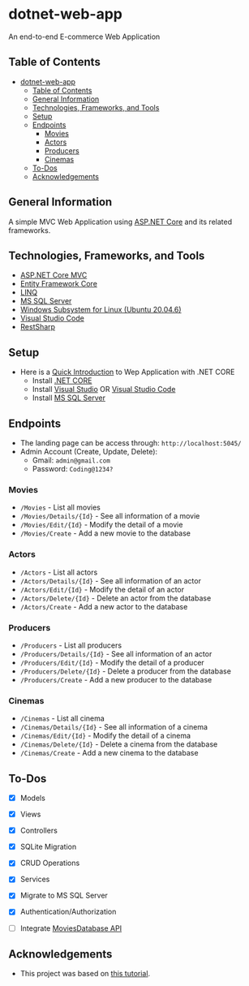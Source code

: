 # dotnet-web-app
An end-to-end E-commerce Web Application

## Table of Contents
- [dotnet-web-app](#dotnet-web-app)
  - [Table of Contents](#table-of-contents)
  - [General Information](#general-information)
  - [Technologies, Frameworks, and Tools](#technologies-frameworks-and-tools)
  - [Setup](#setup)
  - [Endpoints](#endpoints)
    - [Movies](#movies)
    - [Actors](#actors)
    - [Producers](#producers)
    - [Cinemas](#cinemas)
  - [To-Dos](#to-dos)
  - [Acknowledgements](#acknowledgements)


## General Information
A simple MVC Web Application using [ASP.NET Core](https://learn.microsoft.com/en-us/aspnet/core/getting-started/?view=aspnetcore-7.0&tabs=windows) and its related frameworks.


## Technologies, Frameworks, and Tools
- [ASP.NET Core MVC](https://learn.microsoft.com/en-us/aspnet/core/mvc/overview?view=aspnetcore-7.0)
- [Entity Framework Core](https://learn.microsoft.com/en-us/ef/core/)
- [LINQ](https://learn.microsoft.com/en-us/dotnet/framework/data/adonet/ef/language-reference/linq-to-entities)
- [MS SQL Server](https://learn.microsoft.com/en-us/sql/?view=sql-server-ver16)
- [Windows Subsystem for Linux (Ubuntu 20.04.6)](https://ubuntu.com/tutorials/install-ubuntu-on-wsl2-on-windows-10#1-overview)
- [Visual Studio Code](https://code.visualstudio.com/docs/languages/dotnet)
- [RestSharp](https://restsharp.dev/intro.html#introduction)

## Setup

- Here is a [Quick Introduction](https://learn.microsoft.com/en-us/training/modules/build-web-api-aspnet-core/) to Wep Application with .NET CORE
  - Install [.NET CORE](https://dotnet.microsoft.com/en-us/download)
  - Install [Visual Studio](https://learn.microsoft.com/en-us/visualstudio/install/install-visual-studio?view=vs-2022) OR [Visual Studio Code](https://code.visualstudio.com/docs/languages/dotnet)
  - Install [MS SQL Server](https://learn.microsoft.com/vi-vn/ef/core/providers/sql-server/?tabs=dotnet-core-cli)


## Endpoints
- The landing page can be access through: `http://localhost:5045/`
- Admin Account (Create, Update, Delete): 
  - Gmail: `admin@gmail.com`
  - Password: `Coding@1234?`

### Movies
  - `/Movies` - List all movies 
  - `/Movies/Details/{Id}` - See all information of a movie
  - `/Movies/Edit/{Id}` - Modify the detail of a movie
  - `/Movies/Create` - Add a new movie to the database

### Actors
  - `/Actors` - List all actors
  - `/Actors/Details/{Id}` - See all information of an actor
  - `/Actors/Edit/{Id}` - Modify the detail of an actor
  - `/Actors/Delete/{Id}` - Delete an actor from the database
  - `/Actors/Create` - Add a new actor to the database

### Producers
  - `/Producers` - List all producers
  - `/Producers/Details/{Id}` - See all information of an actor
  - `/Producers/Edit/{Id}` - Modify the detail of a producer
  - `/Producers/Delete/{Id}` - Delete a producer from the database
  - `/Producers/Create` - Add a new producer to the database

### Cinemas
  - `/Cinemas` - List all cinema
  - `/Cinemas/Details/{Id}` - See all information of a cinema
  - `/Cinemas/Edit/{Id}` - Modify the detail of a cinema
  - `/Cinemas/Delete/{Id}` - Delete a cinema from the database
  - `/Cinemas/Create` - Add a new cinema to the database


## To-Dos
- [x] Models
- [x] Views
- [x] Controllers
- [x] SQLite Migration
- [x] CRUD Operations
- [x] Services
- [x] Migrate to MS SQL Server
- [x] Authentication/Authorization
- [ ] Integrate [MoviesDatabase API](https://rapidapi.com/SAdrian/api/moviesdatabase)



## Acknowledgements
- This project was based on [this tutorial](https://www.youtube.com/watch?v=Jp25zkAGHJc&list=PL2Q8rFbm-4ruTcZY39MNOsEu4p76HQ5VX&index=26).
